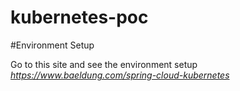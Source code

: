 # kubernetes-poc

#Environment Setup 

Go to this site and see the environment setup *https://www.baeldung.com/spring-cloud-kubernetes* 





